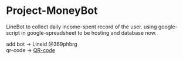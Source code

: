 # Project-MoneyBot
LineBot to collect daily income-spent record of the user. using google-script in google-spreadsheet to be hosting and database now.

add bot -> Lineid @369phbrg <br>
qr-code -> [QR-code](path/to/explainer.md) 
